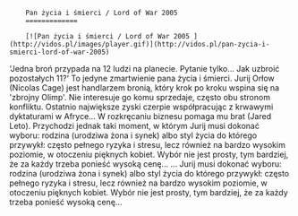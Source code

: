 
        Pan życia i śmierci / Lord of War 2005 
        =============
        
        [![Pan życia i śmierci / Lord of War 2005 ](http://vidos.pl/images/player.gif)](http://vidos.pl/pan-zycia-i-smierci-lord-of-war-2005)
        
        
 'Jedna broń przypada na 12 ludzi na planecie. Pytanie tylko... Jak uzbroić pozostałych 11?' To jedyne zmartwienie pana życia i śmierci. Jurij Orłow (Nicolas Cage) jest handlarzem bronią, który krok po kroku wspina się na 'zbrojny Olimp'. Nie interesuje go komu sprzedaje, często obu stronom konfliktu. Ostatnio największe zyski czerpie współpracując z krwawymi dyktaturami w Afryce... W rozkręcaniu biznesu pomaga mu brat (Jared Leto). Przychodzi jednak taki moment, w którym Jurij musi dokonać wyboru: rodzina (urodziwa żona i synek) albo styl życia do którego przywykł: często pełnego ryzyka i stresu, lecz również na bardzo wysokim poziomie, w otoczeniu pięknych kobiet. Wybór nie jest prosty, tym bardziej, że za każdy trzeba ponieść wysoką cenę...  ... Jurij musi dokonać wyboru: rodzina (urodziwa żona i synek) albo styl życia do którego przywykł: często pełnego ryzyka i stresu, lecz również na bardzo wysokim poziomie, w otoczeniu pięknych kobiet. Wybór nie jest prosty, tym bardziej, że za każdy trzeba ponieść wysoką cenę...
    